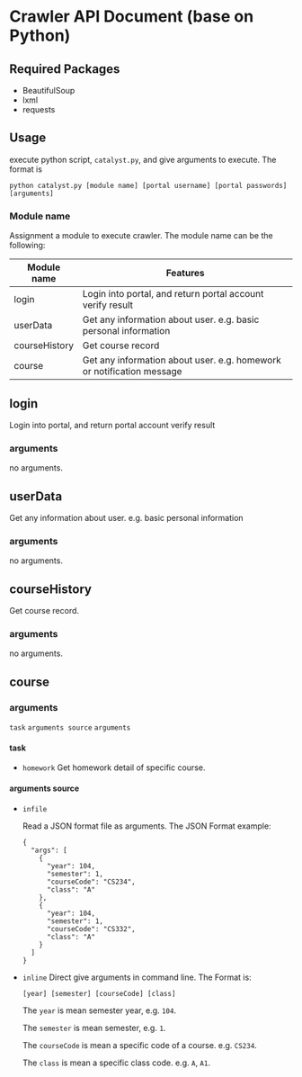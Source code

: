 # Crawler API Document (base on Python)
## Required Packages
- BeautifulSoup
- lxml
- requests

## Usage
execute python script, `catalyst.py`, and give arguments to execute. The format is

```
python catalyst.py [module name] [portal username] [portal passwords] [arguments]
```

### Module name
Assignment a module to execute crawler. The module name can be the following:

Module name   | Features
------------- | ---------------------------------------------------------------------
login         | Login into portal, and return portal account verify result
userData      | Get any information about user. e.g. basic personal information
courseHistory | Get course record
course        | Get any information about user. e.g. homework or notification message

## login
Login into portal, and return portal account verify result

### arguments
no arguments.

## userData
Get any information about user. e.g. basic personal information

### arguments
no arguments.

## courseHistory
Get course record.

### arguments
no arguments.

## course

### arguments
`task` `arguments source` `arguments`

#### task
+ `homework` Get homework detail of specific course.


#### arguments source
+ `infile`

  Read a JSON format file as arguments. The JSON Format example:

  ```
  {
    "args": [
      {
        "year": 104,
        "semester": 1,
        "courseCode": "CS234",
        "class": "A"
      },
      {
        "year": 104,
        "semester": 1,
        "courseCode": "CS332",
        "class": "A"
      }
    ]
  }
  ```

+ `inline`
  Direct give arguments in command line. The Format is:
  ```
  [year] [semester] [courseCode] [class]
  ```
  The `year` is mean semester year, e.g. `104`.

  The `semester` is mean semester, e.g. `1`.

  The `courseCode` is mean a specific code of a course. e.g. `CS234`.

  The `class` is mean a specific class code. e.g. `A`, `A1`.
